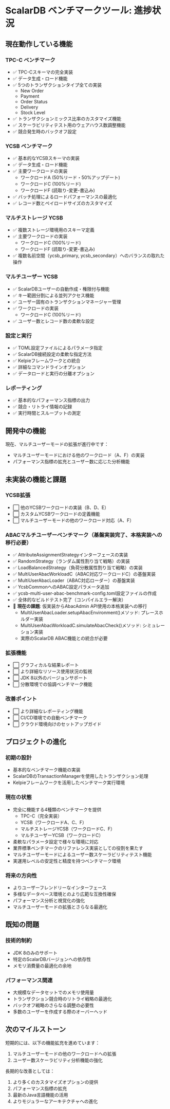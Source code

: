 # ScalarDB ベンチマークツール: 進捗状況

## 現在動作している機能

### TPC-C ベンチマーク
- ✅ TPC-Cスキーマの完全実装
- ✅ データ生成・ロード機能
- ✅ 5つのトランザクションタイプ全ての実装
  - New Order
  - Payment
  - Order Status
  - Delivery
  - Stock Level
- ✅ トランザクションミックス比率のカスタマイズ機能
- ✅ スケーラビリティテスト用のウェアハウス数調整機能
- ✅ 競合発生時のバックオフ設定

### YCSB ベンチマーク
- ✅ 基本的なYCSBスキーマの実装
- ✅ データ生成・ロード機能
- ✅ 主要ワークロードの実装
  - ワークロードA (50%リード・50%アップデート)
  - ワークロードC (100%リード)
  - ワークロードF (読取り-変更-書込み)
- ✅ バッチ処理によるロードパフォーマンスの最適化
- ✅ レコード数とペイロードサイズのカスタマイズ

### マルチストレージ YCSB
- ✅ 複数ストレージ環境用のスキーマ定義
- ✅ 主要ワークロードの実装
  - ワークロードC (100%リード)
  - ワークロードF (読取り-変更-書込み)
- ✅ 複数名前空間（ycsb_primary, ycsb_secondary）へのバランスの取れた操作

### マルチユーザー YCSB
- ✅ ScalarDBユーザーの自動作成・権限付与機能
- ✅ キー範囲分割による並列アクセス機能
- ✅ ユーザー固有のトランザクションマネージャー管理
- ✅ ワークロードの実装
  - ワークロードC (100%リード)
- ✅ ユーザー数とレコード数の柔軟な設定

### 設定と実行
- ✅ TOML設定ファイルによるパラメータ指定
- ✅ ScalarDB接続設定の柔軟な指定方法
- ✅ Kelpieフレームワークとの統合
- ✅ 詳細なコマンドラインオプション
- ✅ データロードと実行の分離オプション

### レポーティング
- ✅ 基本的なパフォーマンス指標の出力
- ✅ 競合・リトライ情報の記録
- ✅ 実行時間とスループットの測定

## 開発中の機能

現在、マルチユーザーモードの拡張が進行中です：
- マルチユーザーモードにおける他のワークロード（A、F）の実装
- パフォーマンス指標の拡充とユーザー数に応じた分析機能

## 未実装の機能と課題

### YCSB拡張
- ⬜ 他のYCSBワークロードの実装（B、D、E）
- ⬜ カスタムYCSBワークロードの定義機能
- ⬜ マルチユーザーモードの他のワークロード対応（A、F）

### ABACマルチユーザーベンチマーク（基盤実装完了、本格実装への移行必要）
- ✅ AttributeAssignmentStrategyインターフェースの実装
- ✅ RandomStrategy（ランダム属性割り当て戦略）の実装
- ✅ LoadBalancedStrategy（負荷分散属性割り当て戦略）の実装
- ✅ MultiUserAbacWorkloadC（ABAC対応ワークロードC）の基盤実装
- ✅ MultiUserAbacLoader（ABAC対応ローダー）の基盤実装
- ✅ YcsbCommonへのABAC設定パラメータ追加
- ✅ ycsb-multi-user-abac-benchmark-config.toml設定ファイルの作成
- ✅ 全体的なビルドテスト完了（コンパイルエラー解決）
- 🔄 **現在の課題**: 仮実装からAbacAdmin API使用の本格実装への移行
  - MultiUserAbacLoader.setupAbacEnvironment()メソッド: プレースホルダー実装
  - MultiUserAbacWorkloadC.simulateAbacCheck()メソッド: シミュレーション実装
  - 実際のScalarDB ABAC機能との統合が必要

### 拡張機能
- ⬜ グラフィカルな結果レポート
- ⬜ より詳細なリソース使用状況の監視
- ⬜ JDK 8以外のバージョンサポート
- ⬜ 分散環境での協調ベンチマーク機能

### 改善ポイント
- ⬜ より詳細なレポーティング機能
- ⬜ CI/CD環境での自動ベンチマーク
- ⬜ クラウド環境向けのセットアップガイド

## プロジェクトの進化

### 初期の設計
- 基本的なベンチマーク機能の実装
- ScalarDBのTransactionManagerを使用したトランザクション処理
- Kelpieフレームワークを活用したベンチマーク実行環境

### 現在の状態
- 完全に機能する4種類のベンチマークを提供
  - TPC-C（完全実装）
  - YCSB（ワークロードA、C、F）
  - マルチストレージYCSB（ワークロードC、F）
  - マルチユーザーYCSB（ワークロードC）
- 柔軟なパラメータ設定で様々な環境に対応
- 業界標準ベンチマークのリファレンス実装としての役割を果たす
- マルチユーザーモードによるユーザー数スケーラビリティテスト機能
- 実運用レベルの安定性と精度を持つベンチマーク環境

### 将来の方向性
- よりユーザーフレンドリーなインターフェース
- 多様なデータベース環境とのより広範な互換性確保
- パフォーマンス分析と視覚化の強化
- マルチユーザーモードの拡張とさらなる最適化

## 既知の問題

### 技術的制約
- JDK 8のみのサポート
- 特定のScalarDBバージョンへの依存性
- メモリ消費量の最適化の余地

### パフォーマンス関連
- 大規模なデータセットでのメモリ使用量
- トランザクション競合時のリトライ戦略の最適化
- バックオフ戦略のさらなる調整の必要性
- 多数のユーザーを作成する際のオーバーヘッド

## 次のマイルストーン

短期的には、以下の機能拡充を進めています：

1. マルチユーザーモードの他のワークロードへの拡張
2. ユーザー数スケーラビリティ分析機能の強化

長期的な改善としては：

1. より多くのカスタマイズオプションの提供
2. パフォーマンス指標の拡充
3. 最新のJava言語機能の活用
4. よりモジュラーなアーキテクチャへの進化
